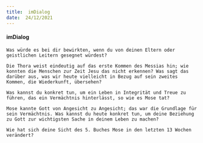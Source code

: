 ```yaml
---
title:  imDialog
date:  24/12/2021
---
```


#### imDialog

`Was würde es bei dir bewirkten, wenn du von deinen Eltern oder geistlichen Leitern gesegnet würdest?`

`Die Thora weist eindeutig auf das erste Kommen des Messias hin; wie konnten die Menschen zur Zeit Jesu das nicht erkennen? Was sagt das darüber aus, was wir heute vielleicht in Bezug auf sein zweites Kommen, die Wiederkunft, übersehen?`

`Was kannst du konkret tun, um ein Leben in Integrität und Treue zu führen, das ein Vermächtnis hinterlässt, so wie es Mose tat?`

`Mose kannte Gott von Angesicht zu Angesicht; das war die Grundlage für sein Vermächtnis. Was kannst du heute konkret tun, um deine Beziehung zu Gott zur wichtigsten Sache in deinem Leben zu machen?`

`Wie hat sich deine Sicht des 5. Buches Mose in den letzten 13 Wochen verändert?`
